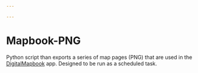 ```yaml
---

---
```


# Mapbook-PNG
 Python script than exports a series of map pages (PNG) that are used in the [DigitalMapbook](https://github.com/dogwoodgeo/DigitalMapbook) app.  Designed to be run as a scheduled task. 

 





